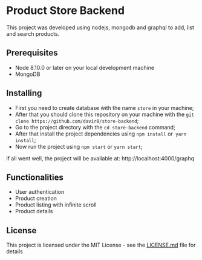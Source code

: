 # Product Store Backend

This project was developed using nodejs, mongodb and graphql to add, list and search products.

## Prerequisites

* Node 8.10.0 or later on your local development machine
* MongoDB


## Installing

* First you need to create database ẁith the name `store` in your machine;
* After that you should clone this repository on your machine with the `git clone https://github.com/davir8/store-backend`;
* Go to the project directory with the `cd store-backend` command;
* After that install the project dependencies using `npm install` or` yarn install`;
* Now run the project using `npm start` or `yarn start`;

if all went well, the project will be available at: http://localhost:4000/graphq


## Functionalities

* User authentication
* Product creation
* Product listing with infinite scroll
* Product details


## License

This project is licensed under the MIT License - see the [LICENSE.md](LICENSE.md) file for details
